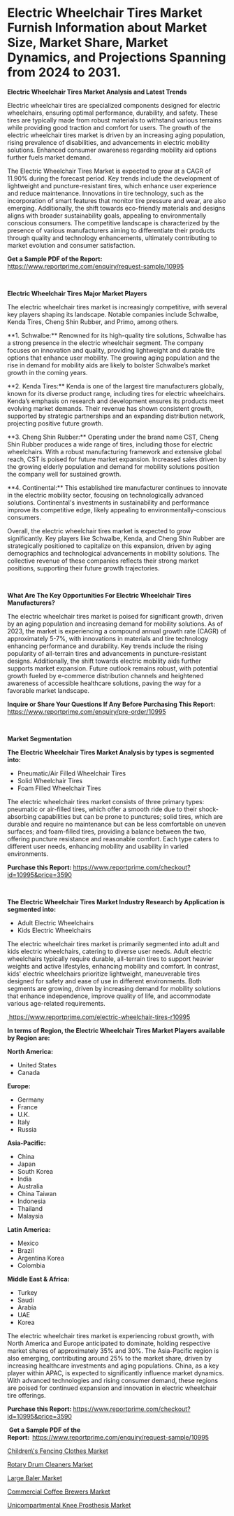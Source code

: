 <p><h1>Electric Wheelchair Tires Market Furnish Information about Market Size, Market Share, Market Dynamics, and Projections Spanning from 2024 to 2031.</h1></p><p><strong>Electric Wheelchair Tires Market Analysis and Latest Trends</strong></p>
<p><p>Electric wheelchair tires are specialized components designed for electric wheelchairs, ensuring optimal performance, durability, and safety. These tires are typically made from robust materials to withstand various terrains while providing good traction and comfort for users. The growth of the electric wheelchair tires market is driven by an increasing aging population, rising prevalence of disabilities, and advancements in electric mobility solutions. Enhanced consumer awareness regarding mobility aid options further fuels market demand.</p><p>The Electric Wheelchair Tires Market is expected to grow at a CAGR of 11.90% during the forecast period. Key trends include the development of lightweight and puncture-resistant tires, which enhance user experience and reduce maintenance. Innovations in tire technology, such as the incorporation of smart features that monitor tire pressure and wear, are also emerging. Additionally, the shift towards eco-friendly materials and designs aligns with broader sustainability goals, appealing to environmentally conscious consumers. The competitive landscape is characterized by the presence of various manufacturers aiming to differentiate their products through quality and technology enhancements, ultimately contributing to market evolution and consumer satisfaction.</p></p>
<p><strong>Get a Sample PDF of the Report:&nbsp;</strong> <a href="https://www.reportprime.com/enquiry/request-sample/10995">https://www.reportprime.com/enquiry/request-sample/10995</a></p>
<p>&nbsp;</p>
<p><strong>Electric Wheelchair Tires Major Market Players</strong></p>
<p><p>The electric wheelchair tires market is increasingly competitive, with several key players shaping its landscape. Notable companies include Schwalbe, Kenda Tires, Cheng Shin Rubber, and Primo, among others.</p><p>**1. Schwalbe:** Renowned for its high-quality tire solutions, Schwalbe has a strong presence in the electric wheelchair segment. The company focuses on innovation and quality, providing lightweight and durable tire options that enhance user mobility. The growing aging population and the rise in demand for mobility aids are likely to bolster Schwalbe’s market growth in the coming years.</p><p>**2. Kenda Tires:** Kenda is one of the largest tire manufacturers globally, known for its diverse product range, including tires for electric wheelchairs. Kenda’s emphasis on research and development ensures its products meet evolving market demands. Their revenue has shown consistent growth, supported by strategic partnerships and an expanding distribution network, projecting positive future growth.</p><p>**3. Cheng Shin Rubber:** Operating under the brand name CST, Cheng Shin Rubber produces a wide range of tires, including those for electric wheelchairs. With a robust manufacturing framework and extensive global reach, CST is poised for future market expansion. Increased sales driven by the growing elderly population and demand for mobility solutions position the company well for sustained growth.</p><p>**4. Continental:** This established tire manufacturer continues to innovate in the electric mobility sector, focusing on technologically advanced solutions. Continental's investments in sustainability and performance improve its competitive edge, likely appealing to environmentally-conscious consumers.</p><p>Overall, the electric wheelchair tires market is expected to grow significantly. Key players like Schwalbe, Kenda, and Cheng Shin Rubber are strategically positioned to capitalize on this expansion, driven by aging demographics and technological advancements in mobility solutions. The collective revenue of these companies reflects their strong market positions, supporting their future growth trajectories.</p></p>
<p>&nbsp;</p>
<p><strong>What Are The Key Opportunities For Electric Wheelchair Tires Manufacturers?</strong></p>
<p><p>The electric wheelchair tires market is poised for significant growth, driven by an aging population and increasing demand for mobility solutions. As of 2023, the market is experiencing a compound annual growth rate (CAGR) of approximately 5-7%, with innovations in materials and tire technology enhancing performance and durability. Key trends include the rising popularity of all-terrain tires and advancements in puncture-resistant designs. Additionally, the shift towards electric mobility aids further supports market expansion. Future outlook remains robust, with potential growth fueled by e-commerce distribution channels and heightened awareness of accessible healthcare solutions, paving the way for a favorable market landscape.</p></p>
<p><strong>Inquire or Share Your Questions If Any Before Purchasing This Report:</strong> <a href="https://www.reportprime.com/enquiry/pre-order/10995">https://www.reportprime.com/enquiry/pre-order/10995</a></p>
<p>&nbsp;</p>
<p><strong>Market Segmentation</strong></p>
<p><strong>The Electric Wheelchair Tires Market Analysis by types is segmented into:</strong></p>
<p><ul><li>Pneumatic/Air Filled Wheelchair Tires</li><li>Solid Wheelchair Tires</li><li>Foam Filled Wheelchair Tires</li></ul></p>
<p><p>The electric wheelchair tires market consists of three primary types: pneumatic or air-filled tires, which offer a smooth ride due to their shock-absorbing capabilities but can be prone to punctures; solid tires, which are durable and require no maintenance but can be less comfortable on uneven surfaces; and foam-filled tires, providing a balance between the two, offering puncture resistance and reasonable comfort. Each type caters to different user needs, enhancing mobility and usability in varied environments.</p></p>
<p><strong>Purchase this Report:&nbsp;</strong><a href="https://www.reportprime.com/checkout?id=10995&price=3590">https://www.reportprime.com/checkout?id=10995&price=3590</a></p>
<p>&nbsp;</p>
<p><strong>The Electric Wheelchair Tires Market Industry Research by Application is segmented into:</strong></p>
<p><ul><li>Adult Electric Wheelchairs</li><li>Kids Electric Wheelchairs</li></ul></p>
<p><p>The electric wheelchair tires market is primarily segmented into adult and kids electric wheelchairs, catering to diverse user needs. Adult electric wheelchairs typically require durable, all-terrain tires to support heavier weights and active lifestyles, enhancing mobility and comfort. In contrast, kids' electric wheelchairs prioritize lightweight, maneuverable tires designed for safety and ease of use in different environments. Both segments are growing, driven by increasing demand for mobility solutions that enhance independence, improve quality of life, and accommodate various age-related requirements.</p></p>
<p><a href="https://www.reportprime.com/electric-wheelchair-tires-r10995">&nbsp;https://www.reportprime.com/electric-wheelchair-tires-r10995</a></p>
<p><strong>In terms of Region, the Electric Wheelchair Tires Market Players available by Region are:</strong></p>
<p>
    <p> <strong> North America: </strong>
        <ul>
            <li>United States</li>
            <li>Canada</li>
        </ul>
        </p> 
    <p> <strong> Europe: </strong>
        <ul>
            <li>Germany</li>
            <li>France</li>
            <li>U.K.</li>
            <li>Italy</li>
            <li>Russia</li>
        </ul>
        </p> 
    <p> <strong> Asia-Pacific: </strong>
        <ul>
            <li>China</li>
            <li>Japan</li>
            <li>South Korea</li>
            <li>India</li>
            <li>Australia</li>
            <li>China Taiwan</li>
            <li>Indonesia</li>
            <li>Thailand</li>
            <li>Malaysia</li>
        </ul>
        </p> 
    <p> <strong> Latin America: </strong>
        <ul>
            <li>Mexico</li>
            <li>Brazil</li>
            <li>Argentina Korea</li>
            <li>Colombia</li>
        </ul>
        </p> 
    <p> <strong> Middle East & Africa: </strong>
        <ul>
            <li>Turkey</li>
            <li>Saudi</li>
            <li>Arabia</li>
            <li>UAE</li>
            <li>Korea</li>
        </ul>
    </p>
    </p>
<p><p>The electric wheelchair tires market is experiencing robust growth, with North America and Europe anticipated to dominate, holding respective market shares of approximately 35% and 30%. The Asia-Pacific region is also emerging, contributing around 25% to the market share, driven by increasing healthcare investments and aging populations. China, as a key player within APAC, is expected to significantly influence market dynamics. With advanced technologies and rising consumer demand, these regions are poised for continued expansion and innovation in electric wheelchair tire offerings.</p></p>
<p><strong>Purchase this Report: </strong><a href="https://www.reportprime.com/checkout?id=10995&price=3590">https://www.reportprime.com/checkout?id=10995&price=3590</a></p>
<p>&nbsp;<strong>Get a Sample PDF of the Report:&nbsp;&nbsp;</strong><a href="https://www.reportprime.com/enquiry/request-sample/10995">https://www.reportprime.com/enquiry/request-sample/10995</a></p>
<p><strong></strong></p>
<p><p><a href="https://medium.com/@bosdendes/the-global-children-s-fencing-clothes-market-is-projected-to-experience-an-annual-growth-rate-of-67b6d5b5fdfc">Children\'s Fencing Clothes Market</a></p><p><a href="https://medium.com/@bosdendes/the-rotary-drum-cleaners-market-prioritizes-cost-control-and-efficiency-enhancement-ecf93732c0bf">Rotary Drum Cleaners Market</a></p><p><a href="https://www.linkedin.com/pulse/large-baler-market-share-new-trends-analysis-its-type-application-uiowc?trackingId=GFZDg%2FV6RuyR99%2B75awWVQ%3D%3D">Large Baler Market</a></p><p><a href="https://issuu.com/reportprime-2/docs/commercial-coffee-brewers-market-si_3d511717fe167f">Commercial Coffee Brewers Market</a></p><p><a href="https://github.com/nathandecarvalho/Market-Research-Report-List-5/blob/main/unicompartmental-knee-prosthesis-market.md">Unicompartmental Knee Prosthesis Market</a></p></p>